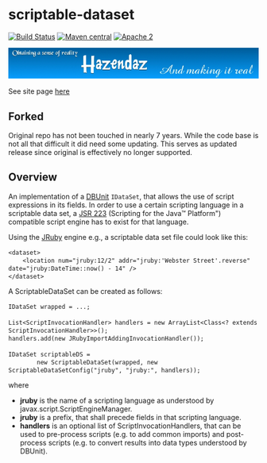 # scriptable-dataset #
 
[![Build Status](https://travis-ci.org/hazendaz/scriptable-dataset.svg?branch=master)](https://travis-ci.org/hazendaz/scriptable-dataset)
[![Maven central](https://maven-badges.herokuapp.com/maven-central/com.github.hazendaz/scriptable-dataset/badge.svg)](https://maven-badges.herokuapp.com/maven-central/com.github.hazendaz/scriptable-dataset)
[![Apache 2](http://img.shields.io/badge/license-Apache%202-blue.svg)](http://www.apache.org/licenses/LICENSE-2.0)

![hazendaz](src/site/resources/images/hazendaz-banner.jpg)

See site page [here](http://hazendaz.github.io/scriptable-dataset/)

## Forked ##

Original repo has not been touched in nearly 7 years.  While the code base is not all that difficult it did need some updating.  This serves as updated release since original is effectively no longer supported.

## Overview ##

An implementation of a [DBUnit](http://dbunit.sourceforge.net/) ```IDataSet```, that allows the use of script expressions in its fields. In order to use a certain scripting language in a scriptable data set, a [JSR 223](http://jcp.org/en/jsr/detail?id=223) (Scripting for the Java&trade; Platform") compatible script engine has to exist for that language.

Using the [JRuby](http://jruby.org/) engine e.g., a scriptable data set file could look like this:

```
<dataset>
    <location num="jruby:12/2" addr="jruby:'Webster Street'.reverse" date="jruby:DateTime::now() - 14" />
</dataset>
```

A ScriptableDataSet can be created as follows:

```
IDataSet wrapped = ...;

List<ScriptInvocationHandler> handlers = new ArrayList<Class<? extends ScriptInvocationHandler>>();
handlers.add(new JRubyImportAddingInvocationHandler());

IDataSet scriptableDS = 
        new ScriptableDataSet(wrapped, new ScriptableDataSetConfig("jruby", "jruby:", handlers));
```

where

- **jruby** is the name of a scripting language as understood by javax.script.ScriptEngineManager.
- **jruby** is a prefix, that shall precede fields in that scripting language.
- **handlers** is an optional list of ScriptInvocationHandlers, that can be used to pre-process scripts (e.g. to add common imports) and post-process scripts (e.g. to convert results into data types understood by DBUnit).
